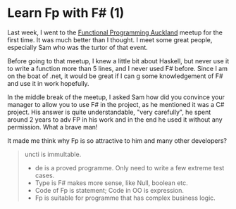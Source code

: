 # Learn Fp with F# (1)

Last week, I went to the [Functional Programming Auckland]([https://www.meetup.com/Functional-Programming-Auckland/events/260393159/](https://www.meetup.com/Functional-Programming-Auckland/events/260393159/)) meetup for the first time. It was much better than I thought. I meet some great people, especially Sam who was the turtor of that event. 

Before going to that meetup, I knew a little bit about Haskell, but never use it to write a function more than 5 lines, and I never used F# before. Since I am on the boat of .net, it would be great if I can g some knowledgement of F# and use it in work hopefully.

In the middle break of the meetup, I asked Sam how did you convince your manager to allow you to use F# in the project, as he mentioned it was a C# project. His answer is quite understandable, "very carefully", he spent around 2 years to adv FP in his work and in the end he used it without any permission. What a brave man!

It made me think why Fp is so attractive to him and many other developers?

>   uncti is immultable. 
> * de is a proved programme. Only need to write a few extreme test cases.
> * Type is F# makes more sense, like Null, boolean etc. 
> * Code of Fp is statement; Code in OO is expression.
> * Fp is suitable for programme that has complex business logic.
<!--stackedit_data:
eyJoaXN0b3J5IjpbMjAwNjM3NTI0NSwtNzY3ODc5MTgyLC0xMz
A0NTgzNDEyLDE0OTg3ODg0MzIsLTE3OTQ2ODYyNjMsMTY4ODA5
OTU4MSwtMjA2NzI4OTM4MywxMDY4OTA2ODA1LC0xNjUyMTg5Nj
UwXX0=
-->